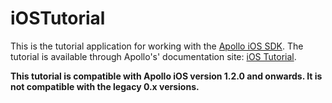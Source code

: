 # iOSTutorial

This is the tutorial application for working with the [Apollo iOS SDK](https://github.com/apollographql/apollo-ios). The tutorial is available through Apollo's' documentation site: [iOS Tutorial](https://www.apollographql.com/docs/ios/tutorial/tutorial-introduction).

**This tutorial is compatible with Apollo iOS version 1.2.0 and onwards. It is not compatible with the legacy 0.x versions.**

